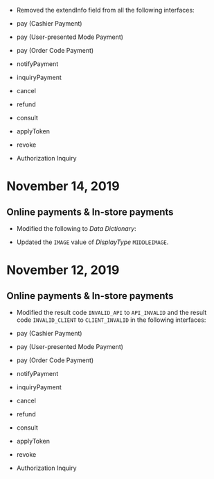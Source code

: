 *   Removed the extendInfo field from all the following interfaces:

*   pay (Cashier Payment)
*   pay (User-presented Mode Payment)
*   pay (Order Code Payment)
*   notifyPayment
*   inquiryPayment
*   cancel
*   refund
*   consult
*   applyToken
*   revoke
*   Authorization Inquiry

November 14, 2019
=================

Online payments & In-store payments
-----------------------------------

*   Modified the following to _Data Dictionary_:

*   Updated the `IMAGE` value of _DisplayType_ `MIDDLEIMAGE`.

November 12, 2019
=================

Online payments & In-store payments
-----------------------------------

*   Modified the result code `INVALID_API` to `API_INVALID` and the result code `INVALID_CLIENT` to `CLIENT_INVALID` in the following interfaces:

*   pay (Cashier Payment)
*   pay (User-presented Mode Payment)
*   pay (Order Code Payment)
*   notifyPayment
*   inquiryPayment
*   cancel
*   refund
*   consult
*   applyToken
*   revoke
*   Authorization Inquiry